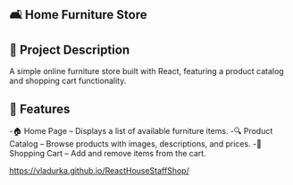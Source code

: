 ## 🛋️ Home Furniture Store

## 📌 Project Description
A simple online furniture store built with React, featuring a product catalog and shopping cart functionality.

## 🚀 Features

-🏠 Home Page – Displays a list of available furniture items.
-🔍 Product Catalog – Browse products with images, descriptions, and prices.
-🛒 Shopping Cart – Add and remove items from the cart.

https://vladurka.github.io/ReactHouseStaffShop/
